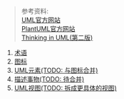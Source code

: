 > 参考资料:  
> [UML官方网站](https://www.uml-diagrams.org/)    
> [PlantUML官方网站](https://plantuml.com/zh/)  
> [Thinking in UML(第二版)](https://item.jd.com/10971142.html)


1. [术语](Terms.md)
2. [图标](UMLIcons.md)  
3. [UML元素(TODO: 与图标合并)](UMLElements.md)
4. [描述事物(TODO: 待合并)](Describe.md)
5. [UML视图(TODO: 拆成更具体的视图)](UMLViews.md)
